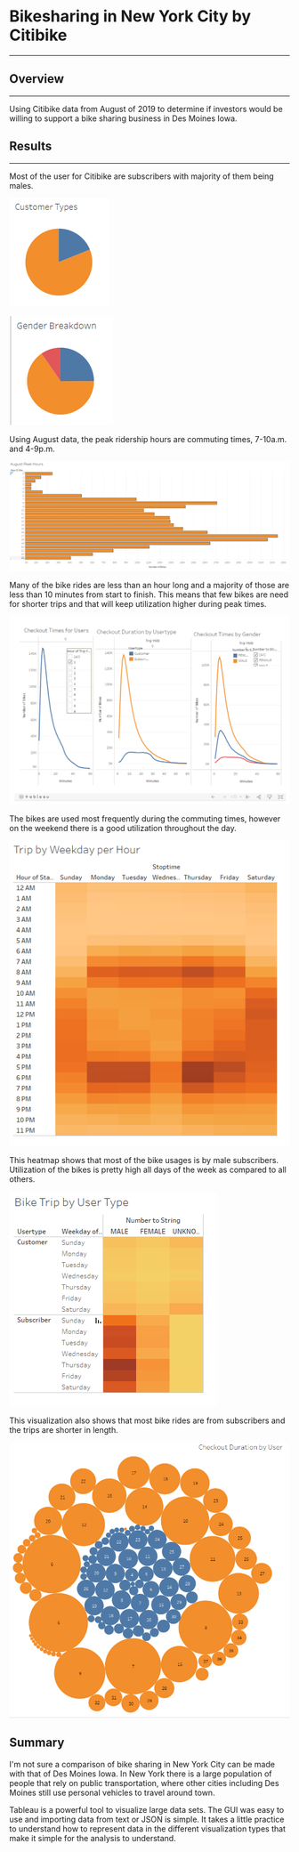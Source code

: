 # Bikesharing in New York City by Citibike
---

## Overview
---
Using Citibike data from August of 2019 to determine if investors would be 
willing to support a bike sharing business in Des Moines Iowa.  

## Results
---
Most of the user for Citibike are subscribers with majority of them being males.

![Customer Type](/images/customerType.png)

![Gender](/images/gender.png)

Using August data, the peak ridership hours are commuting times, 7-10a.m. and 4-9p.m.

![Peak Riding Times](/images/peakTimes.png)

Many of the bike rides are less than an hour long and a majority of those are less 
than 10 minutes from start to finish.  This means that few bikes are need for shorter 
trips and that will keep utilization higher during peak times. 

![Ride duration](/images/tripDuration.png)

The bikes are used most frequently during the commuting times, however on the weekend 
there is a good utilization throughout the day.

![Utilization Weekday](/images/tripWorkday.png)

This heatmap shows that most of the bike usages is by male subscribers.  Utilization 
of the bikes is pretty high all days of the week as compared to all others. 
 
![Bike Trip by User Type](/images/CustomerType-gender.png)

This visualization also shows that most bike rides are from subscribers and the trips 
are shorter in length.  

![Customer type and trip duration](/images/bubbleChart.png)


## Summary
I'm not sure a comparison of bike sharing in New York City can be made with that of 
Des Moines Iowa.  In New York there is a large population of people that rely on public 
transportation, where other cities including Des Moines still use personal vehicles to 
travel around town. 

Tableau is a powerful tool to visualize large data sets. The GUI was easy to use and 
importing data from text or JSON is simple. It takes a little practice to understand how 
to represent data in the different visualization types that make it simple for the analysis 
to understand.        
  
